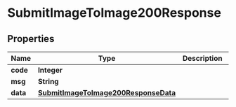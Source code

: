

# SubmitImageToImage200Response


## Properties

| Name | Type | Description | Notes |
|------------ | ------------- | ------------- | -------------|
|**code** | **Integer** |  |  [optional] |
|**msg** | **String** |  |  [optional] |
|**data** | [**SubmitImageToImage200ResponseData**](SubmitImageToImage200ResponseData.md) |  |  [optional] |



